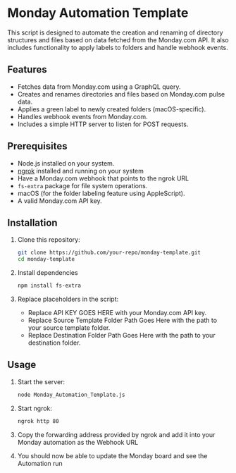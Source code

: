 # Monday Automation Template

This script is designed to automate the creation and renaming of directory structures and files based on data fetched from the Monday.com API. It also includes functionality to apply labels to folders and handle webhook events.

## Features

- Fetches data from Monday.com using a GraphQL query.
- Creates and renames directories and files based on Monday.com pulse data.
- Applies a green label to newly created folders (macOS-specific).
- Handles webhook events from Monday.com.
- Includes a simple HTTP server to listen for POST requests.

## Prerequisites

- Node.js installed on your system.
- [ngrok](https://ngrok.com/downloads/mac-os) installed and running on your system 
- Have a Monday.com webhook that points to the ngrok URL
- `fs-extra` package for file system operations.
- macOS (for the folder labeling feature using AppleScript).
- A valid Monday.com API key.

## Installation

1. Clone this repository:
   ```bash
   git clone https://github.com/your-repo/monday-template.git
   cd monday-template
   ```

2. Install dependencies
   ```bash
   npm install fs-extra
   ```

3. Replace placeholders in the script:
    * Replace API KEY GOES HERE with your Monday.com API key.
    * Replace Source Template Folder Path Goes Here with the path to your source template folder.
    * Replace Destination Folder Path Goes Here with the path to your destination folder.

## Usage

1. Start the server:
    ```bash
    node Monday_Automation_Template.js
    ```

2. Start ngrok:
    ```bash
    ngrok http 80
    ```

3. Copy the forwarding address provided by ngrok and add it into your Monday automation as the Webhook URL

4. You should now be able to update the Monday board and see the Automation run